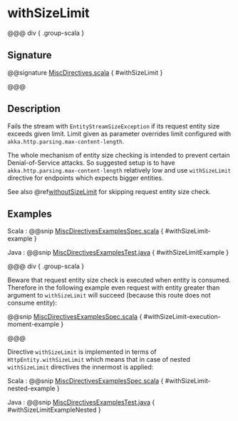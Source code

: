 # withSizeLimit

@@@ div { .group-scala }

## Signature

@@signature [MiscDirectives.scala](/akka-http/src/main/scala/akka/http/scaladsl/server/directives/MiscDirectives.scala) { #withSizeLimit }

@@@

## Description

Fails the stream with `EntityStreamSizeException` if its request entity size exceeds given limit. Limit given
as parameter overrides limit configured with `akka.http.parsing.max-content-length`.

The whole mechanism of entity size checking is intended to prevent certain Denial-of-Service attacks.
So suggested setup is to have `akka.http.parsing.max-content-length` relatively low and use `withSizeLimit`
directive for endpoints which expects bigger entities.

See also @ref[withoutSizeLimit](withoutSizeLimit.md) for skipping request entity size check.

## Examples

Scala
:   @@snip [MiscDirectivesExamplesSpec.scala]($test$/scala/docs/http/scaladsl/server/directives/MiscDirectivesExamplesSpec.scala) { #withSizeLimit-example }

Java
:   @@snip [MiscDirectivesExamplesTest.java]($test$/java/docs/http/javadsl/server/directives/MiscDirectivesExamplesTest.java) { #withSizeLimitExample }

@@@ div { .group-scala }

Beware that request entity size check is executed when entity is consumed. Therefore in the following example
even request with entity greater than argument to `withSizeLimit` will succeed (because this route
does not consume entity):

@@snip [MiscDirectivesExamplesSpec.scala]($test$/scala/docs/http/scaladsl/server/directives/MiscDirectivesExamplesSpec.scala) { #withSizeLimit-execution-moment-example }

@@@

Directive `withSizeLimit` is implemented in terms of `HttpEntity.withSizeLimit` which means that in case of
nested `withSizeLimit` directives the innermost is applied:

Scala
:   @@snip [MiscDirectivesExamplesSpec.scala]($test$/scala/docs/http/scaladsl/server/directives/MiscDirectivesExamplesSpec.scala) { #withSizeLimit-nested-example }

Java
:   @@snip [MiscDirectivesExamplesTest.java]($test$/java/docs/http/javadsl/server/directives/MiscDirectivesExamplesTest.java) { #withSizeLimitExampleNested }
